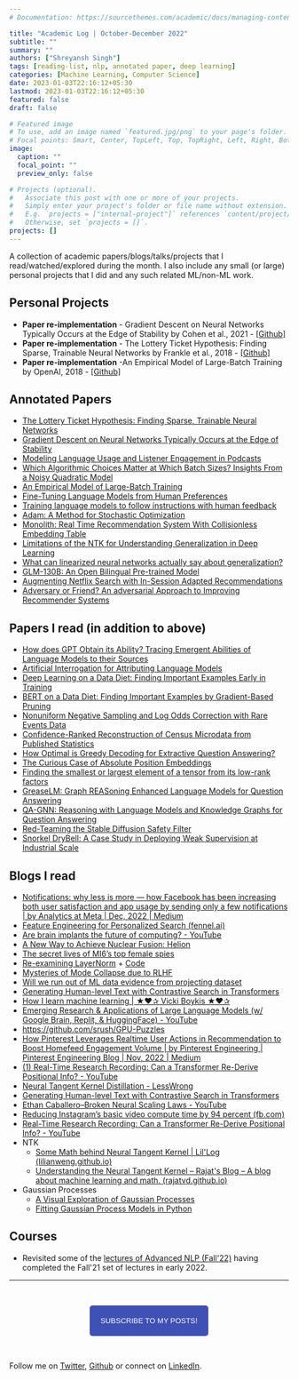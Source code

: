 ```yaml
---
# Documentation: https://sourcethemes.com/academic/docs/managing-content/

title: "Academic Log | October-December 2022"
subtitle: ""
summary: ""
authors: ["Shreyansh Singh"]
tags: [reading-list, nlp, annotated paper, deep learning]
categories: [Machine Learning, Computer Science]
date: 2023-01-03T22:16:12+05:30
lastmod: 2023-01-03T22:16:12+05:30
featured: false
draft: false

# Featured image
# To use, add an image named `featured.jpg/png` to your page's folder.
# Focal points: Smart, Center, TopLeft, Top, TopRight, Left, Right, BottomLeft, Bottom, BottomRight.
image:
  caption: ""
  focal_point: ""
  preview_only: false

# Projects (optional).
#   Associate this post with one or more of your projects.
#   Simply enter your project's folder or file name without extension.
#   E.g. `projects = ["internal-project"]` references `content/project/deep-learning/index.md`.
#   Otherwise, set `projects = []`.
projects: []
---
```


A collection of academic papers/blogs/talks/projects that I read/watched/explored during the month. I also include any small (or large) personal projects that I did and any such related ML/non-ML work.

## Personal Projects
- **Paper re-implementation** - Gradient Descent on Neural Networks Typically Occurs at the Edge of Stability by Cohen et al., 2021 - [[Github]](https://github.com/shreyansh26/Gradient-Descent-on-Neural-Networks-Typically-Occurs-at-the-Edge-of-Stability)
- **Paper re-implementation** - The Lottery Ticket Hypothesis: Finding Sparse, Trainable Neural Networks by Frankle et al., 2018 - [[Github]](https://github.com/shreyansh26/Lottery-Ticket-Hypothesis)
- **Paper re-implementation** -An Empirical Model of Large-Batch Training by OpenAI, 2018 - [[Github]](https://github.com/shreyansh26/An-Empirical-Model-of-Large-Batch-Training)


## Annotated Papers
- [The Lottery Ticket Hypothesis: Finding Sparse, Trainable Neural Networks](https://github.com/shreyansh26/Annotated-ML-Papers/blob/main/ML%20Theory/The%20Lottery%20Ticket%20Hypothesis%20-%20Finding%20Sparse%2C%20Trainable%20Neural%20Networks%20.pdf)
- [Gradient Descent on Neural Networks Typically Occurs at the Edge of Stability](https://github.com/shreyansh26/Annotated-ML-Papers/blob/main/ML%20Theory/Gradient%20Descent%20on%20Neural%20Networks%20Typically%20Occurs%20at%20the%20Edge%20of%20Stability.pdf)
- [Modeling Language Usage and Listener Engagement in Podcasts](https://github.com/shreyansh26/Annotated-ML-Papers/blob/main/General-DL/Modeling%20Language%20Usage%20and%20Listener%20Engagement%20in%20Podcasts.pdf)
- [Which Algorithmic Choices Matter at Which Batch Sizes? Insights From a Noisy Quadratic Model](https://github.com/shreyansh26/Annotated-ML-Papers/blob/main/ML%20Theory/Which%20Algorithmic%20Choices%20Matter%20at%20Which%20Batch%20Sizes_%20Insights%20From%20a%20Noisy%20Quadratic%20Model.pdf)
- [An Empirical Model of Large-Batch Training](https://github.com/shreyansh26/Annotated-ML-Papers/blob/main/ML%20Theory/An%20Empirical%20Model%20of%20Large-Batch%20Training.pdf)
- [Fine-Tuning Language Models from Human Preferences](https://github.com/shreyansh26/Annotated-ML-Papers/blob/main/ML%20Theory/An%20Empirical%20Model%20of%20Large-Batch%20Training.pdf)
- [Training language models to follow instructions with human feedback](https://github.com/shreyansh26/Annotated-ML-Papers/blob/main/LLMs/RLHF/Training%20language%20models%20to%20follow%20instructions%20with%20human%20feedback.pdf)
- [Adam: A Method for Stochastic Optimization](https://github.com/shreyansh26/Annotated-ML-Papers/blob/main/ML%20Theory/Adam%20-%20A%20Method%20for%20Stochastic%20Optimization.pdf)
- [Monolith: Real Time Recommendation System With Collisionless Embedding Table](https://github.com/shreyansh26/Annotated-ML-Papers/blob/main/RecSys/Monolith%20-%20Real%20Time%20Recommendation%20System%20With%20Collisionless%20Embedding%20Table.pdf)
- [Limitations of the NTK for Understanding Generalization in Deep Learning](https://github.com/shreyansh26/Annotated-ML-Papers/blob/main/ML%20Theory/Limitations%20of%20the%20NTK%20for%20Understanding%20Generalization%20in%20Deep%20Learning.pdf)
- [What can linearized neural networks actually say about generalization?](https://github.com/shreyansh26/Annotated-ML-Papers/blob/main/ML%20Theory/What%20can%20linearized%20neural%20networks%20actually%20say%20about%20generalization.pdf)
- [GLM-130B: An Open Bilingual Pre-trained Model](https://github.com/shreyansh26/Annotated-ML-Papers/blob/main/LLMs/GLM-130B%20-%20An%20Open%20Bilingual%20Pre-trained%20Model.pdf)
- [Augmenting Netflix Search with In-Session Adapted Recommendations](https://github.com/shreyansh26/Annotated-ML-Papers/blob/main/RecSys/Augmenting%20Netflix%20Search%20with%20In-Session%20Adapted%20Recommendations.pdf)
- [Adversary or Friend? An adversarial Approach to Improving Recommender Systems](https://github.com/shreyansh26/Annotated-ML-Papers/blob/main/RecSys/Adversary%20or%20Friend%20-%20An%20adversarial%20Approach%20to%20Improving%20Recommender%20Systems.pdf)

## Papers I read (in addition to above)
- [How does GPT Obtain its Ability? Tracing Emergent Abilities of Language Models to their Sources](https://www.notion.so/How-does-GPT-Obtain-its-Ability-Tracing-Emergent-Abilities-of-Language-Models-to-their-Sources-b9a57ac0fcf74f30a1ab9e3e36fa1dc1)
- [Artificial Interrogation for Attributing Language Models](https://arxiv.org/abs/2211.10877)
- [Deep Learning on a Data Diet: Finding Important Examples Early in Training](https://arxiv.org/abs/2107.07075)
- [BERT on a Data Diet: Finding Important Examples by Gradient-Based Pruning](https://arxiv.org/abs/2211.05610)
- [Nonuniform Negative Sampling and Log Odds Correction with Rare Events Data](https://arxiv.org/abs/2110.13048)
- [Confidence-Ranked Reconstruction of Census Microdata from Published Statistics](https://arxiv.org/abs/2211.03128)
- [How Optimal is Greedy Decoding for Extractive Question Answering?](https://arxiv.org/abs/2108.05857)
- [The Curious Case of Absolute Position Embeddings](https://arxiv.org/abs/2210.12574)
- [Finding the smallest or largest element of a tensor from its low-rank factors](https://arxiv.org/abs/2210.11413v1)
- [GreaseLM: Graph REASoning Enhanced Language Models for Question Answering](https://arxiv.org/abs/2201.08860)
- [QA-GNN: Reasoning with Language Models and Knowledge Graphs for Question Answering](https://arxiv.org/abs/2104.06378)
- [Red-Teaming the Stable Diffusion Safety Filter](https://arxiv.org/abs/2210.04610)
- [Snorkel DryBell: A Case Study in Deploying Weak Supervision at Industrial Scale](https://arxiv.org/abs/1812.00417)

## Blogs I read

- [Notifications: why less is more — how Facebook has been increasing both user satisfaction and app usage by sending only a few notifications | by Analytics at Meta | Dec, 2022 | Medium](https://medium.com/@AnalyticsAtMeta/notifications-why-less-is-more-how-facebook-has-been-increasing-both-user-satisfaction-and-app-9463f7325e7d)
- [Feature Engineering for Personalized Search (fennel.ai)](https://fennel.ai/blog/feature-engineering-for-personalized-search/)
- [Are brain implants the future of computing? - YouTube](https://www.youtube.com/watch?v=BYxzrFyES6I&ab_channel=TheEconomist)
- [A New Way to Achieve Nuclear Fusion: Helion](https://www.youtube.com/watch?v=_bDXXWQxK38)
- [The secret lives of MI6’s top female spies](https://www.ft.com/content/741772c0-ee76-4d3d-bfcd-4fabc1fb405d)
- [Re-examining LayerNorm](https://www.lesswrong.com/posts/jfG6vdJZCwTQmG7kb/re-examining-layernorm) + [Code](https://colab.research.google.com/drive/1S39-w4vzX3VzZx_27X_BtrLs442pOJnJ?usp=sharing)
- [Mysteries of Mode Collapse due to RLHF](https://www.lesswrong.com/posts/t9svvNPNmFf5Qa3TA/mysteries-of-mode-collapse-due-to-rlhf)
- [Will we run out of ML data evidence from projecting dataset](https://www.lesswrong.com/posts/Couhhp4pPHbbhJ2Mg/will-we-run-out-of-ml-data-evidence-from-projecting-dataset)
- [Generating Human-level Text with Contrastive Search in Transformers](https://huggingface.co/blog/introducing-csearch)
- [How I learn machine learning | ★❤✰ Vicki Boykis ★❤✰](https://vickiboykis.com/2022/11/10/how-i-learn-machine-learning/)
- [Emerging Research & Applications of Large Language Models (w/ Google Brain, Replit, & HuggingFace) - YouTube](https://www.youtube.com/watch?v=r7UfYlFj2xw&ab_channel=InnovationEndeavors)
- https://github.com/srush/GPU-Puzzles
- [How Pinterest Leverages Realtime User Actions in Recommendation to Boost Homefeed Engagement Volume | by Pinterest Engineering | Pinterest Engineering Blog | Nov, 2022 | Medium](https://medium.com/pinterest-engineering/how-pinterest-leverages-realtime-user-actions-in-recommendation-to-boost-homefeed-engagement-volume-165ae2e8cde8)
- [(1) Real-Time Research Recording: Can a Transformer Re-Derive Positional Info? - YouTube](https://www.youtube.com/watch?v=yo4QvDn-vsU&ab_channel=NeelNanda)
- [Neural Tangent Kernel Distillation - LessWrong](https://www.lesswrong.com/posts/QzpKq92nXqp8NHM34/neural-tangent-kernel-distillation)
- [Generating Human-level Text with Contrastive Search in Transformers](https://twitter.com/__nmca__/status/1588575691284807682?s=20&t=Yea0IQkI3v8VjiEAx1l8ow)
- [Ethan Caballero–Broken Neural Scaling Laws - YouTube](https://www.youtube.com/watch?v=SV87S38M1J4&ab_channel=TheInsideView)
- [Reducing Instagram’s basic video compute time by 94 percent (fb.com)](https://engineering.fb.com/2022/11/04/video-engineering/instagram-video-processing-encoding-reduction/)
- [Real-Time Research Recording: Can a Transformer Re-Derive Positional Info? - YouTube](https://www.youtube.com/watch?v=yo4QvDn-vsU&feature=youtu.be&ab_channel=NeelNanda)
- NTK
  - [Some Math behind Neural Tangent Kernel | Lil'Log (lilianweng.github.io)](https://lilianweng.github.io/posts/2022-09-08-ntk/)
  - [Understanding the Neural Tangent Kernel – Rajat's Blog – A blog about machine learning and math. (rajatvd.github.io)](https://rajatvd.github.io/NTK/)
- Gaussian Processes
  - [A Visual Exploration of Gaussian Processes](https://distill.pub/2019/visual-exploration-gaussian-processes/)
  - [Fitting Gaussian Process Models in Python](https://www.dominodatalab.com/blog/fitting-gaussian-process-models-python)

## Courses

- Revisited some of the [lectures of Advanced NLP (Fall'22)](https://youtube.com/playlist?list=PL8PYTP1V4I8D0UkqW2fEhgLrnlDW9QK7z) having completed the Fall'21 set of lectures in early 2022.

------

&nbsp;

<script type="text/javascript" src="//downloads.mailchimp.com/js/signup-forms/popup/unique-methods/embed.js" data-dojo-config="usePlainJson: true, isDebug: false"></script>

<!-- <button style="background-color: #70ab17; color: #1770AB" id="openpopup">Subscribe to my posts!</button> -->
<div class="button_cont" align="center"><button id="openpopup" class="example_a">Subscribe to my posts!</button></div>

<style>
    .example_a {
        color: #fff !important;
        text-transform: uppercase;
        text-decoration: none;
        background: #3f51b5;
        padding: 20px;
        border-radius: 5px;
        cursor: pointer;
        display: inline-block;
        border: none;
        transition: all 0.4s ease 0s;
    }

    .example_a:hover {
        background: #434343;
        letter-spacing: 1px;
        -webkit-box-shadow: 0px 5px 40px -10px rgba(0,0,0,0.57);
        -moz-box-shadow: 0px 5px 40px -10px rgba(0,0,0,0.57);
        box-shadow: 5px 40px -10px rgba(0,0,0,0.57);
        transition: all 0.4s ease 0s;
    }
</style>


<script type="text/javascript">

function showMailingPopUp() {
    window.dojoRequire(["mojo/signup-forms/Loader"], function(L) { L.start({"baseUrl":"mc.us4.list-manage.com","uuid":"0b10ac14f50d7f4e7d11cf26a","lid":"667a1bb3da","uniqueMethods":true}) })

    document.cookie = "MCPopupClosed=;path=/;expires=Thu, 01 Jan 1970 00:00:00 UTC";
}

document.getElementById("openpopup").onclick = function() {showMailingPopUp()};

</script>

&nbsp;  

<script data-name="BMC-Widget" data-cfasync="false" src="https://cdnjs.buymeacoffee.com/1.0.0/widget.prod.min.js" data-id="shreyanshsingh" data-description="Support me on Buy me a coffee!" data-message="" data-color="#FF5F5F" data-position="Right" data-x_margin="18" data-y_margin="18"></script>

Follow me on [Twitter](https://twitter.com/shreyansh_26), [Github](https://github.com/shreyansh26) or connect on [LinkedIn](https://www.linkedin.com/in/shreyansh26/).